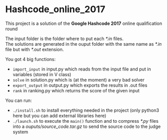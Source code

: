 # Hashcode_online_2017

This project is a solution of the **Google Hashcode 2017** online qualification round
  

The input folder is the folder where to put each _*.in_ files.  
The solutions are generated in the ouput folder with the same name as _*.in_ file but with _*.out_ extension.
  

You got 4 big functions: 
- `import_input` in input.py which reads from the input file and put in variables (stored in V class)
- `solve` in solution.py which is (at the moment) a very bad solver
- `export_output` in output.py which exports the results in .out files
- `rank` in ranking.py which returns the score of the given input

You can run:
- `./install.sh` to install everything needed in the project (only python3 here but you can add external libraries here)
- `./launch.sh` to execute the `main()` function and to compress _*.py_ files into a _ouputs/source_code.tar.gz_ to send the source code to the judge system
